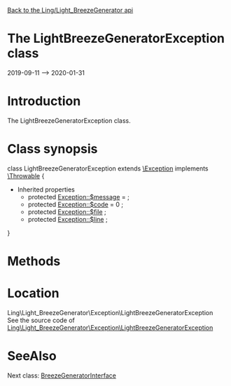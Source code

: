 [Back to the Ling/Light_BreezeGenerator api](https://github.com/lingtalfi/Light_BreezeGenerator/blob/master/doc/api/Ling/Light_BreezeGenerator.md)



The LightBreezeGeneratorException class
================
2019-09-11 --> 2020-01-31






Introduction
============

The LightBreezeGeneratorException class.



Class synopsis
==============


class <span class="pl-k">LightBreezeGeneratorException</span> extends [\Exception](http://php.net/manual/en/class.exception.php) implements [\Throwable](http://php.net/manual/en/class.throwable.php) {

- Inherited properties
    - protected  [Exception::$message](#property-message) =  ;
    - protected  [Exception::$code](#property-code) = 0 ;
    - protected  [Exception::$file](#property-file) ;
    - protected  [Exception::$line](#property-line) ;

}






Methods
==============






Location
=============
Ling\Light_BreezeGenerator\Exception\LightBreezeGeneratorException<br>
See the source code of [Ling\Light_BreezeGenerator\Exception\LightBreezeGeneratorException](https://github.com/lingtalfi/Light_BreezeGenerator/blob/master/Exception/LightBreezeGeneratorException.php)



SeeAlso
==============
Next class: [BreezeGeneratorInterface](https://github.com/lingtalfi/Light_BreezeGenerator/blob/master/doc/api/Ling/Light_BreezeGenerator/Generator/BreezeGeneratorInterface.md)<br>

